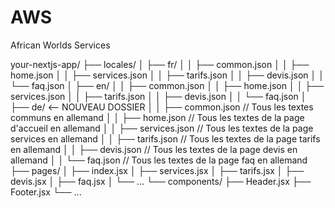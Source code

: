 # AWS

African Worlds Services

your-nextjs-app/
├── locales/
│ ├── fr/
│ │ ├── common.json
│ │ ├── home.json
│ │ ├── services.json
│ │ ├── tarifs.json
│ │ ├── devis.json
│ │ └── faq.json
│ ├── en/
│ │ ├── common.json
│ │ ├── home.json
│ │ ├── services.json
│ │ ├── tarifs.json
│ │ ├── devis.json
│ │ └── faq.json
│ ├── de/ <-- NOUVEAU DOSSIER
│ │ ├── common.json // Tous les textes communs en allemand
│ │ ├── home.json // Tous les textes de la page d'accueil en allemand
│ │ ├── services.json // Tous les textes de la page services en allemand
│ │ ├── tarifs.json // Tous les textes de la page tarifs en allemand
│ │ ├── devis.json // Tous les textes de la page devis en allemand
│ │ └── faq.json // Tous les textes de la page faq en allemand
├── pages/
│ ├── index.jsx
│ ├── services.jsx
│ ├── tarifs.jsx
│ ├── devis.jsx
│ ├── faq.jsx
│ └── ...
└── components/
├── Header.jsx
├── Footer.jsx
└── ...
